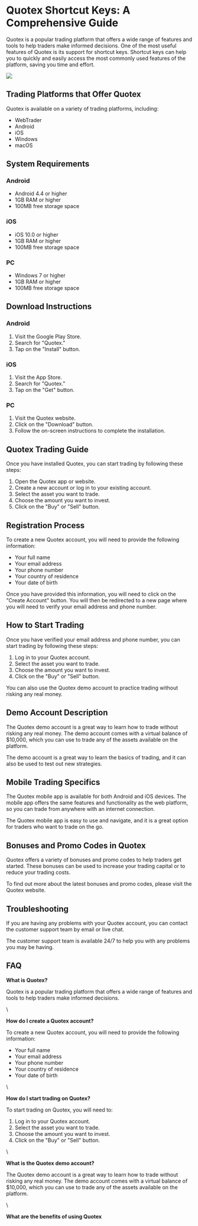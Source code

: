 # Quotex Shortcut Keys: A Comprehensive Guide

Quotex is a popular trading platform that offers a wide range of
features and tools to help traders make informed decisions. One of the
most useful features of Quotex is its support for shortcut keys.
Shortcut keys can help you to quickly and easily access the most
commonly used features of the platform, saving you time and effort.

[![](https://static.quotex.io/files/4_en/300_250.jpg)](https://traff.sbs/brokerqxlid)

## Trading Platforms that Offer Quotex

Quotex is available on a variety of trading platforms, including:

-   WebTrader
-   Android
-   iOS
-   Windows
-   macOS

## System Requirements

### Android

-   Android 4.4 or higher
-   1GB RAM or higher
-   100MB free storage space

### iOS

-   iOS 10.0 or higher
-   1GB RAM or higher
-   100MB free storage space

### PC

-   Windows 7 or higher
-   1GB RAM or higher
-   100MB free storage space

## Download Instructions

### Android

1.  Visit the Google Play Store.
2.  Search for "Quotex."
3.  Tap on the "Install" button.

### iOS

1.  Visit the App Store.
2.  Search for "Quotex."
3.  Tap on the "Get" button.

### PC

1.  Visit the Quotex website.
2.  Click on the "Download" button.
3.  Follow the on-screen instructions to complete the installation.

## Quotex Trading Guide

Once you have installed Quotex, you can start trading by following these
steps:

1.  Open the Quotex app or website.
2.  Create a new account or log in to your existing account.
3.  Select the asset you want to trade.
4.  Choose the amount you want to invest.
5.  Click on the "Buy" or "Sell" button.

## Registration Process

To create a new Quotex account, you will need to provide the following
information:

-   Your full name
-   Your email address
-   Your phone number
-   Your country of residence
-   Your date of birth

Once you have provided this information, you will need to click on the
"Create Account" button. You will then be redirected to a new page
where you will need to verify your email address and phone number.

## How to Start Trading

Once you have verified your email address and phone number, you can
start trading by following these steps:

1.  Log in to your Quotex account.
2.  Select the asset you want to trade.
3.  Choose the amount you want to invest.
4.  Click on the "Buy" or "Sell" button.

You can also use the Quotex demo account to practice trading without
risking any real money.

## Demo Account Description

The Quotex demo account is a great way to learn how to trade without
risking any real money. The demo account comes with a virtual balance of
\$10,000, which you can use to trade any of the assets available on the
platform.

The demo account is a great way to learn the basics of trading, and it
can also be used to test out new strategies.

## Mobile Trading Specifics

The Quotex mobile app is available for both Android and iOS devices. The
mobile app offers the same features and functionality as the web
platform, so you can trade from anywhere with an internet connection.

The Quotex mobile app is easy to use and navigate, and it is a great
option for traders who want to trade on the go.

## Bonuses and Promo Codes in Quotex

Quotex offers a variety of bonuses and promo codes to help traders get
started. These bonuses can be used to increase your trading capital or
to reduce your trading costs.

To find out more about the latest bonuses and promo codes, please visit
the Quotex website.

## Troubleshooting

If you are having any problems with your Quotex account, you can contact
the customer support team by email or live chat.

The customer support team is available 24/7 to help you with any
problems you may be having.

## FAQ

**What is Quotex?**

Quotex is a popular trading platform that offers a wide range of
features and tools to help traders make informed decisions.

\

**How do I create a Quotex account?**

To create a new Quotex account, you will need to provide the following
information:

-   Your full name
-   Your email address
-   Your phone number
-   Your country of residence
-   Your date of birth

\

**How do I start trading on Quotex?**

To start trading on Quotex, you will need to:

1.  Log in to your Quotex account.
2.  Select the asset you want to trade.
3.  Choose the amount you want to invest.
4.  Click on the "Buy" or "Sell" button.

\

**What is the Quotex demo account?**

The Quotex demo account is a great way to learn how to trade without
risking any real money. The demo account comes with a virtual balance of
\$10,000, which you can use to trade any of the assets available on the
platform.

\

**What are the benefits of using Quotex**

